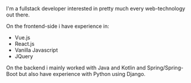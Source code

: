 I'm a fullstack developer interested in pretty much every web-technology out there.

On the frontend-side i have experience in:
- Vue.js
- React.js
- Vanilla Javascript
- JQuery

On the backend i mainly worked with Java and Kotlin and Spring/Spring-Boot but also have experience with Python using Django. 


<!---
schrothbn/schrothbn is a ✨ special ✨ repository because its `README.md` (this file) appears on your GitHub profile.
You can click the Preview link to take a look at your changes.
--->
